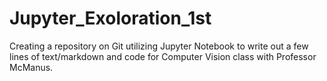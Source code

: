# Jupyter_Exoloration_1st
Creating a repository on Git utilizing Jupyter Notebook to write out a few lines of text/markdown and code for Computer Vision class with Professor McManus.
